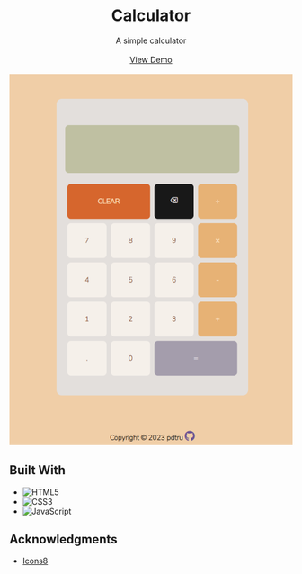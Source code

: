 <div align="center">
  <h1 align="center">Calculator</h1>

  <p align="center">
    A simple calculator
    <br>
    <br>
    <a href="https://pdtru.github.io/calculator/">View Demo</a>
    <br>
    <br>
    <img src="images/calculator.png">
  </p>
</div>

## Built With

- ![HTML5](https://img.shields.io/badge/html5-%23E34F26.svg?style=for-the-badge&logo=html5&logoColor=white)
- ![CSS3](https://img.shields.io/badge/css3-%231572B6.svg?style=for-the-badge&logo=css3&logoColor=white)
- ![JavaScript](https://img.shields.io/badge/javascript-%23323330.svg?style=for-the-badge&logo=javascript&logoColor=%23F7DF1E)

## Acknowledgments

- [Icons8](https://icons8.com/)

